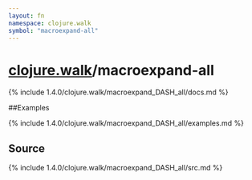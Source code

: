 ```yaml
---
layout: fn
namespace: clojure.walk
symbol: "macroexpand-all"
---
```


# [clojure.walk](../)/macroexpand-all

{% include 1.4.0/clojure.walk/macroexpand_DASH_all/docs.md %}

##Examples

{% include 1.4.0/clojure.walk/macroexpand_DASH_all/examples.md %}
## Source
{% include 1.4.0/clojure.walk/macroexpand_DASH_all/src.md %}

